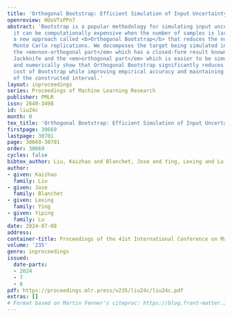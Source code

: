 ```yaml
---
title: 'Orthogonal Bootstrap: Efficient Simulation of Input Uncertainty'
openreview: HOoVTsPPn7
abstract: 'Bootstrap is a popular methodology for simulating input uncertainty. However,
  it can be computationally expensive when the number of samples is large. We propose
  a new approach called <b>Orthogonal Bootstrap</b> that reduces the number of required
  Monte Carlo replications. We decomposes the target being simulated into two parts:
  the <em>non-orthogonal part</em> which has a closed-form result known as Infinitesimal
  Jackknife and the <em>orthogonal part</em> which is easier to be simulated. We theoretically
  and numerically show that Orthogonal Bootstrap significantly reduces the computational
  cost of Bootstrap while improving empirical accuracy and maintaining the same width
  of the constructed interval.'
layout: inproceedings
series: Proceedings of Machine Learning Research
publisher: PMLR
issn: 2640-3498
id: liu24c
month: 0
tex_title: 'Orthogonal Bootstrap: Efficient Simulation of Input Uncertainty'
firstpage: 30669
lastpage: 30701
page: 30669-30701
order: 30669
cycles: false
bibtex_author: Liu, Kaizhao and Blanchet, Jose and Ying, Lexing and Lu, Yiping
author:
- given: Kaizhao
  family: Liu
- given: Jose
  family: Blanchet
- given: Lexing
  family: Ying
- given: Yiping
  family: Lu
date: 2024-07-08
address:
container-title: Proceedings of the 41st International Conference on Machine Learning
volume: '235'
genre: inproceedings
issued:
  date-parts:
  - 2024
  - 7
  - 8
pdf: https://proceedings.mlr.press/v235/liu24c/liu24c.pdf
extras: []
# Format based on Martin Fenner's citeproc: https://blog.front-matter.io/posts/citeproc-yaml-for-bibliographies/
---
```

